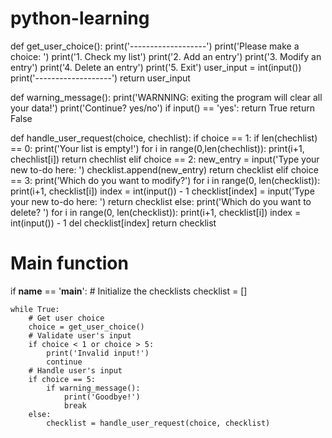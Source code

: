 # python-learning
def get_user_choice():
    print('-------------------')
    print('Please make a choice: ')
    print('1. Check my list')
    print('2. Add an entry')
    print('3. Modify an entry')
    print('4. Delete an entry')
    print('5. Exit')
    user_input = int(input())
    print('-------------------')
    return user_input


def warning_message():
    print('WARNNING: exiting the program will clear all your data!')
    print('Continue? yes/no')
    if input() == 'yes':
        return True
    return False


def handle_user_request(choice, chechlist):
    if choice == 1:
        if len(chechlist) == 0:
            print('Your list is empty!')
        for i in range(0,len(chechlist)):
            print(i+1, chechlist[i])
        return chechlist
    elif choice == 2:
        new_entry  = input('Type your new to-do here: ')
        checklist.append(new_entry)
        return checklist
    elif choice == 3:
        print('Which do you want to modify?')
        for i in range(0, len(checklist)):
            print(i+1, checklist[i])
        index = int(input()) - 1
        checklist[index] = input('Type your new to-do here: ')
        return checklist
    else:
        print('Which do you want to delete? ')
        for i in range(0, len(checklist)):
            print(i+1, checklist[i])
        index = int(input()) - 1
        del checklist[index]
        return checklist


# Main function
if __name__ == '__main__':
    # Initialize the checklists
    checklist = []

    while True:
        # Get user choice
        choice = get_user_choice()
        # Validate user's input
        if choice < 1 or choice > 5:
            print('Invalid input!')
            continue
        # Handle user's input
        if choice == 5:
            if warning_message():
                print('Goodbye!')
                break
        else:
            checklist = handle_user_request(choice, checklist)

